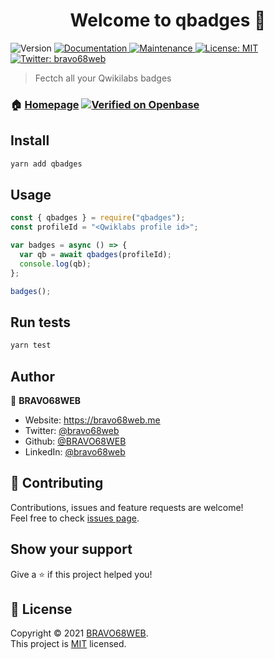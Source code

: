 <h1 align="center">Welcome to qbadges 👋</h1>
<p>
  <img alt="Version" src="https://img.shields.io/badge/version-0.0.1-blue.svg?cacheSeconds=2592000" />
  <a href="https://github.com/BRAVO68WEB/qbadges#readme" target="_blank">
    <img alt="Documentation" src="https://img.shields.io/badge/documentation-yes-brightgreen.svg" />
  </a>
  <a href="https://github.com/BRAVO68WEB/qbadges/graphs/commit-activity" target="_blank">
    <img alt="Maintenance" src="https://img.shields.io/badge/Maintained%3F-yes-green.svg" />
  </a>
  <a href="https://github.com/BRAVO68WEB/qbadges/blob/master/LICENSE" target="_blank">
    <img alt="License: MIT" src="https://img.shields.io/github/license/BRAVO68WEB/qbadges" />
  </a>
  <a href="https://twitter.com/bravo68web" target="_blank">
    <img alt="Twitter: bravo68web" src="https://img.shields.io/twitter/follow/bravo68web.svg?style=social" />
  </a>
</p>

> Fectch all your Qwikilabs badges

### 🏠 [Homepage](https://github.com/BRAVO68WEB/qbadges#readme) [![Verified on Openbase](https://badges.openbase.com/js/verified/qbadges.svg?style=openbase)](https://openbase.com/js/qbadges?utm_source=embedded&amp;utm_medium=badge&amp;utm_campaign=rate-badge)
## Install

```sh
yarn add qbadges
```

## Usage

```js
const { qbadges } = require("qbadges");
const profileId = "<Qwiklabs profile id>";

var badges = async () => {
  var qb = await qbadges(profileId);
  console.log(qb);
};

badges();
```

## Run tests

```sh
yarn test
```

## Author

👤 **BRAVO68WEB**

* Website: https://bravo68web.me
* Twitter: [@bravo68web](https://twitter.com/bravo68web)
* Github: [@BRAVO68WEB](https://github.com/BRAVO68WEB)
* LinkedIn: [@bravo68web](https://linkedin.com/in/bravo68web)

## 🤝 Contributing

Contributions, issues and feature requests are welcome!<br />Feel free to check [issues page](https://github.com/BRAVO68WEB/qbadges/issues). 

## Show your support

Give a ⭐️ if this project helped you!

## 📝 License

Copyright © 2021 [BRAVO68WEB](https://github.com/BRAVO68WEB).<br />
This project is [MIT](https://github.com/BRAVO68WEB/qbadges/blob/master/LICENSE) licensed.
